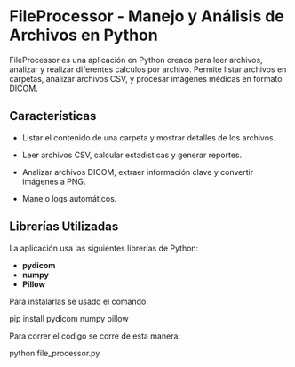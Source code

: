 # FileProcessor - Manejo y Análisis de Archivos en Python

FileProcessor es una aplicación en Python creada para leer archivos, analizar y realizar diferentes calculos por archivo. 
Permite listar archivos en carpetas, analizar archivos CSV, y procesar imágenes médicas en formato DICOM.  

## Características

- Listar el contenido de una carpeta y mostrar detalles de los archivos.  

- Leer archivos CSV, calcular estadísticas y generar reportes.  

- Analizar archivos DICOM, extraer información clave y convertir imágenes a PNG.  

- Manejo logs automáticos.  

## **Librerías Utilizadas**
La aplicación usa las siguientes librerías de Python:  

- **pydicom**
- **numpy**
- **Pillow**

Para instalarlas se usado el comando:

pip install pydicom numpy pillow

Para correr el codigo se corre de esta manera:

python file_processor.py